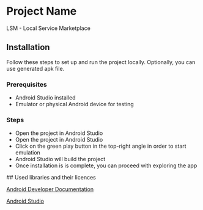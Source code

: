 # Project Name

LSM - Local Service Marketplace 

## Installation

Follow these steps to set up and run the project locally. Optionally, you can use generated apk file. 

### Prerequisites

- Android Studio installed
- Emulator or physical Android device for testing

### Steps
<ul>
  <li>Open the project in Android Studio</li>
  <li>Open the project in Android Studio</li>
  <li>Click on the green play button in the top-right angle in order to start emulation</li>
  <li>Android Studio will build the project</li>
  <li>Once installation is is complete, you can proceed with exploring the app</li>
</ul>
## Used libraries and their licences 

[Android Developer Documentation](https://developer.android.com/)


[Android Studio](https://developer.android.com/studio?gclid=CjwKCAiA1fqrBhA1EiwAMU5m_7qVts21JsYNqFkg7BrjoDntP3eS6mD1SA5Tkyf9U97mPMcCRDE8OBoCn5EQAvD_BwE&gclsrc=aw.ds)
